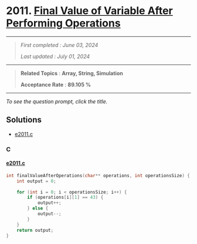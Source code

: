# 2011. [Final Value of Variable After Performing Operations](<https://leetcode.com/problems/final-value-of-variable-after-performing-operations>)

------

> *First completed : June 03, 2024*
>
> *Last updated : July 01, 2024*


------

> **Related Topics** : **Array, String, Simulation**
>
> **Acceptance Rate** : **89.105 %**


------

*To see the question prompt, click the title.*

## Solutions

- [e2011.c](<../my-submissions/e2011.c>)
### C
#### [e2011.c](<../my-submissions/e2011.c>)
```C
int finalValueAfterOperations(char** operations, int operationsSize) {
    int output = 0;
    
    for (int i = 0; i < operationsSize; i++) {
        if (operations[i][1] == 43) {
            output++;
        } else {
            output--;
        }
    }
    return output;
}
```

